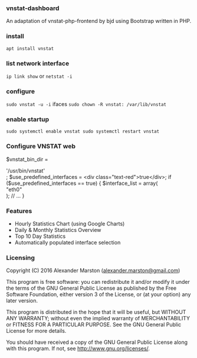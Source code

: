 ### vnstat-dashboard

An adaptation of vnstat-php-frontend by bjd using Bootstrap written in PHP.

### install
`apt install vnstat`

### list network interface
`ip link show`
or
`netstat -i`

### configure
`sudo vnstat -u -i` ifaces
`sudo chown -R vnstat: /var/lib/vnstat`

### enable startup
`sudo systemctl enable vnstat
sudo systemctl restart vnstat`

### Configure VNSTAT web
$vnstat_bin_dir = <div class="text-red">'/usr/bin/vnstat'</div>;
$use_predefined_interfaces = <div class="text-red">true</div>;
if ($use_predefined_interfaces == true) {
  $interface_list = array(<div class="text-red">"eth0"</div>);
  // ...
}

### Features
* Hourly Statistics Chart (using Google Charts)
* Daily & Monthly Statistics Overview
* Top 10 Day Statistics
* Automatically populated interface selection

### Licensing
Copyright (C) 2016 Alexander Marston (alexander.marston@gmail.com)

This program is free software: you can redistribute it and/or modify
it under the terms of the GNU General Public License as published by
the Free Software Foundation, either version 3 of the License, or
(at your option) any later version.

This program is distributed in the hope that it will be useful,
but WITHOUT ANY WARRANTY; without even the implied warranty of
MERCHANTABILITY or FITNESS FOR A PARTICULAR PURPOSE.  See the
GNU General Public License for more details.

You should have received a copy of the GNU General Public License
along with this program.  If not, see <http://www.gnu.org/licenses/>.
